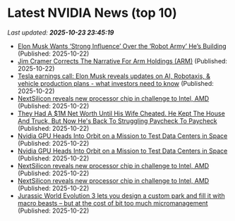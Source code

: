 # Latest NVIDIA News (top 10)
_Last updated: **2025-10-23 23:45:19**_

- [Elon Musk Wants ‘Strong Influence’ Over the ‘Robot Army’ He’s Building](https://www.wired.com/story/elon-musk-wants-strong-influence-over-the-robot-army-hes-building/) (Published: 2025-10-22)
- [Jim Cramer Corrects The Narrative For Arm Holdings (ARM)](https://finance.yahoo.com/news/jim-cramer-corrects-narrative-arm-232423864.html) (Published: 2025-10-22)
- [Tesla earnings call: Elon Musk reveals updates on AI, Robotaxis, & vehicle production plans - what investors need to know](https://economictimes.indiatimes.com/news/international/us/tsla-tesla-earnings-call-elon-musk-reveals-updates-on-ai-robotaxis-vehicle-production-plans-what-investors-need-to-know/articleshow/124749967.cms) (Published: 2025-10-22)
- [NextSilicon reveals new processor chip in challenge to Intel, AMD](https://www.yahoo.com/news/articles/nextsilicon-reveals-processor-chip-challenge-223138050.html) (Published: 2025-10-22)
- [They Had A $1M Net Worth Until His Wife Cheated. He Kept The House And Truck, But Now He's Back To Struggling Paycheck To Paycheck](https://www.yahoo.com/lifestyle/articles/had-1m-net-worth-until-223107511.html) (Published: 2025-10-22)
- [Nvidia GPU Heads Into Orbit on a Mission to Test Data Centers in Space](https://me.pcmag.com/en/ai/33051/nvidia-gpu-heads-into-orbit-on-a-mission-to-test-data-centers-in-space) (Published: 2025-10-22)
- [Nvidia GPU Heads Into Orbit on a Mission to Test Data Centers in Space](https://uk.pcmag.com/ai/160870/nvidia-gpu-heads-into-orbit-on-a-mission-to-test-data-centers-in-space) (Published: 2025-10-22)
- [NextSilicon reveals new processor chip in challenge to Intel, AMD](https://finance.yahoo.com/news/nextsilicon-reveals-processor-chip-challenge-222057649.html) (Published: 2025-10-22)
- [NextSilicon reveals new processor chip in challenge to Intel, AMD](https://finance.yahoo.com/news/nextsilicon-reveals-processor-chip-challenge-222057772.html) (Published: 2025-10-22)
- [Jurassic World Evolution 3 lets you design a custom park and fill it with macro beasts – but at the cost of bit too much micromanagement](https://www.techradar.com/gaming/jurassic-world-evolution-3-review) (Published: 2025-10-22)
